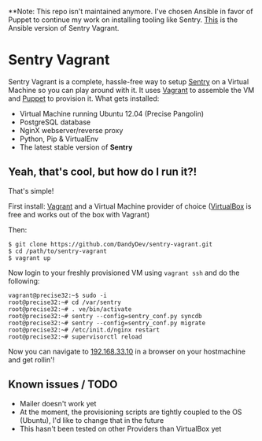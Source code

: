**Note: This repo isn't maintained anymore. I've chosen Ansible in favor of Puppet to continue my work on installing tooling like Sentry. [This](https://github.com/DandyDev/sentry-ansible-vagrant) is the Ansible version of Sentry Vagrant.

# Sentry Vagrant

Sentry Vagrant is a complete, hassle-free way to setup [Sentry](https://github.com/getsentry/sentry) on a Virtual Machine so you can play around with it. It uses [Vagrant](http://www.vagrantup.com/) to assemble the VM and [Puppet](http://puppetlabs.com/) to provision it. What gets installed:

*  Virtual Machine running Ubuntu 12.04 (Precise Pangolin)
*  PostgreSQL database
*  NginX webserver/reverse proxy
*  Python, Pip & VirtualEnv
*  The latest stable version of **Sentry**

## Yeah, that's cool, but how do I run it?!

That's simple! 

First install: [Vagrant](http://www.vagrantup.com/) and a Virtual Machine provider of choice ([VirtualBox](https://www.virtualbox.org/) is free and works out of the box with Vagrant)

Then: 

```
$ git clone https://github.com/DandyDev/sentry-vagrant.git
$ cd /path/to/sentry-vagrant
$ vagrant up
```

Now login to your freshly provisioned VM using `vagrant ssh` and do the following:

```
vagrant@precise32:~$ sudo -i
root@precise32:~# cd /var/sentry
root@precise32:~# . ve/bin/activate
root@precise32:~# sentry --config=sentry_conf.py syncdb
root@precise32:~# sentry --config=sentry_conf.py migrate
root@precise32:~# /etc/init.d/nginx restart
root@precise32:~# supervisorctl reload
```

Now you can navigate to [192.168.33.10](http://192.168.33.10) in a browser on your hostmachine and get rollin'!

## Known issues / TODO

* Mailer doesn't work yet
* At the moment, the provisioning scripts are tightly coupled to the OS (Ubuntu), I'd like to change that in the future
* This hasn't been tested on other Providers than VirtualBox yet
